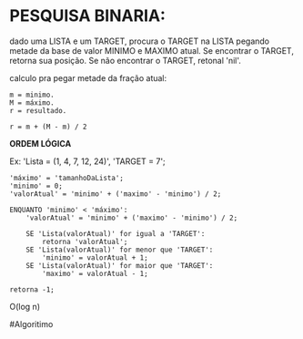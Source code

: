 # PESQUISA BINARIA:

dado uma LISTA e um TARGET, procura o TARGET na LISTA pegando metade da base de valor MINIMO e MAXIMO atual.
Se encontrar o TARGET, retorna sua posição.
Se não encontrar o TARGET, retonal 'nil'.

calculo pra pegar metade da fração atual: 

	m = minimo.
	M = máximo.
	r = resultado.
	
	r = m + (M - m) / 2


**ORDEM LÓGICA**

Ex: 'Lista  = (1, 4, 7, 12, 24)', 'TARGET = 7';

	'máximo' = 'tamanhoDaLista';
	'minimo' = 0;
	'valorAtual' = 'minimo' + ('maximo' - 'minimo') / 2;

	ENQUANTO 'minimo' < 'máximo':
		'valorAtual' = 'minimo' + ('maximo' - 'minimo') / 2;

		SE 'Lista(valorAtual)' for igual a 'TARGET':
			retorna 'valorAtual';
		SE 'Lista(valorAtual)' for menor que 'TARGET':
			'minimo' = valorAtual + 1;
		SE 'Lista(valorAtual)' for maior que 'TARGET':
			'maximo' = valorAtual - 1;

	retorna -1;


O(log n)

#Algoritimo